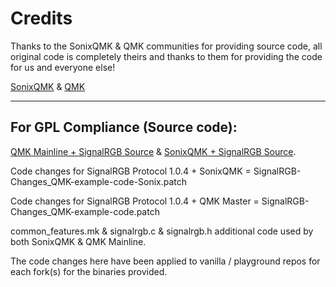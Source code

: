 # Credits #
Thanks to the SonixQMK & QMK communities for providing source code, all original code is completely theirs and thanks to them for providing the code for us and everyone else!

[SonixQMK](https://github.com/SonixQMK/qmk_firmware) & [QMK](https://github.com/qmk/qmk_firmware)

---

## For GPL Compliance (Source code): ##
[QMK Mainline + SignalRGB Source](https://gitlab.com/signalrgb/qmk_firmware/-/tree/QMKRelease_1.0) & [SonixQMK + SignalRGB Source](https://gitlab.com/signalrgb/qmk_firmware/-/tree/Sonix_QMKRelease_1.0).

Code changes for SignalRGB Protocol 1.0.4 + SonixQMK = SignalRGB-Changes_QMK-example-code-Sonix.patch

Code changes for SignalRGB Protocol 1.0.4 + QMK Master = SignalRGB-Changes_QMK-example-code.patch

common_features.mk & signalrgb.c & signalrgb.h additional code used by both SonixQMK & QMK Mainline.

The code changes here have been applied to vanilla / playground repos for each fork(s) for the binaries provided.